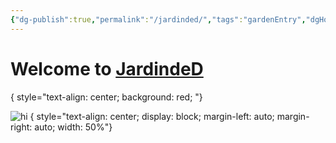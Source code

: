 ```yaml
---
{"dg-publish":true,"permalink":"/jardinded/","tags":"gardenEntry","dgHomeLink":true,"dgPassFrontmatter":false}
---
```



# Welcome to <u>JardindeD</u>
{ style="text-align: center; background: red; "}


![hi](https://i.imgur.com/ahewaNu.png)
{ style="text-align: center; display: block;   margin-left: auto;  margin-right: auto;  width: 50%"}
